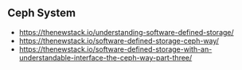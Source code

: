 ## Ceph System ##

- https://thenewstack.io/understanding-software-defined-storage/
- https://thenewstack.io/software-defined-storage-ceph-way/
- https://thenewstack.io/software-defined-storage-with-an-understandable-interface-the-ceph-way-part-three/

